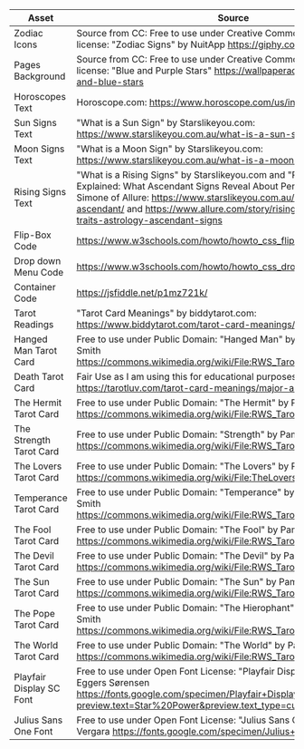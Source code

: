 <html>
<body>
<!--StartFragment-->

Asset | Source
-- | --
Zodiac Icons | Source from CC: Free to use under Creative Commons NonCommercial license: "Zodiac Signs" by NuitApp https://giphy.com/Nuitapp/
Pages Background | Source from CC: Free to use under Creative Commons NonCommercial license: "Blue and Purple Stars" https://wallpaperaccess.com/purple-and-blue-stars
Horoscopes Text | Horoscope.com: https://www.horoscope.com/us/index.aspx
Sun Signs Text | "What is a Sun Sign" by Starslikeyou.com: https://www.starslikeyou.com.au/what-is-a-sun-sign/
Moon Signs Text | "What is a Moon Sign" by Starslikeyou.com: https://www.starslikeyou.com.au/what-is-a-moon-sign/
Rising Signs Text |"What is a Rising Signs" by Starslikeyou.com and "Rising Signs, Explained: What Ascendant Signs Reveal About Personality" by Emily Simone of Allure:  https://www.starslikeyou.com.au/the-rising-sign-or-ascendant/ and https://www.allure.com/story/rising-sign-personality-traits-astrology-ascendant-signs
Flip-Box Code | https://www.w3schools.com/howto/howto_css_flip_image.asp 
Drop down Menu Code | https://www.w3schools.com/howto/howto_css_dropdown_navbar.asp
Container Code | https://jsfiddle.net/p1mz721k/
Tarot Readings | "Tarot Card Meanings" by biddytarot.com: https://www.biddytarot.com/tarot-card-meanings/ 
Hanged Man Tarot Card | Free to use under Public Domain: "Hanged Man" by Pamela Coleman Smith https://commons.wikimedia.org/wiki/File:RWS_Tarot_12_Hanged_Man.jpg
Death Tarot Card| Fair Use as I am using this for educational purposes: https://tarotluv.com/tarot-card-meanings/major-arcana/death/
The Hermit Tarot Card | Free to use under Public Domain: "The Hermit" by Pamela Coleman Smith https://commons.wikimedia.org/wiki/File:RWS_Tarot_09_Hermit.jpg
The Strength Tarot Card | Free to use under Public Domain: "Strength" by Pamela Coleman Smith https://commons.wikimedia.org/wiki/File:RWS_Tarot_08_Strength.jpg
The Lovers Tarot Card | Free to use under Public Domain: "The Lovers" by Pamela Coleman Smith https://commons.wikimedia.org/wiki/File:TheLovers.jpg
Temperance Tarot Card | Free to use under Public Domain: "Temperance" by Pamela Coleman Smith https://commons.wikimedia.org/wiki/File:RWS_Tarot_14_Temperance.jpg
The Fool Tarot Card | Free to use under Public Domain: "The Fool" by Pamela Coleman Smith https://commons.wikimedia.org/wiki/File:RWS_Tarot_00_Fool.jpg
The Devil Tarot Card | Free to use under Public Domain: "The Devil" by Pamela Coleman Smith https://commons.wikimedia.org/wiki/File:RWS_Tarot_15_Devil.jpg
The Sun Tarot Card | Free to use under Public Domain: "The Sun" by Pamela Coleman Smith https://commons.wikimedia.org/wiki/File:RWS_Tarot_19_Sun.jpg
The Pope Tarot Card | Free to use under Public Domain: "The Hierophant" by Pamela Coleman Smith https://commons.wikimedia.org/wiki/File:RWS_Tarot_05_Hierophant.jpg
The World Tarot Card | Free to use under Public Domain: "The World" by Pamela Coleman Smith https://commons.wikimedia.org/wiki/File:RWS_Tarot_21_World.jpg
Playfair Display SC Font | Free to use under Open Font License: "Playfair Display SC Font" by Claus Eggers Sørensen https://fonts.google.com/specimen/Playfair+Display+SC?preview.text=Star%20Power&preview.text_type=custom#about
Julius Sans One Font | Free to use under Open Font License: "Julius Sans One Font" by Luciano Vergara https://fonts.google.com/specimen/Julius+Sans+One#about




<!--EndFragment-->
</body>
</html>
